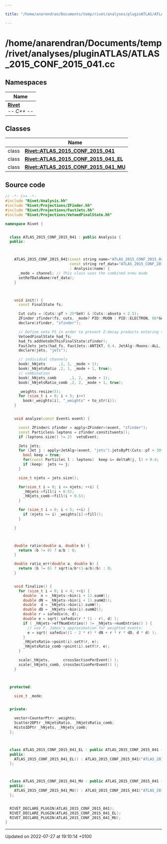 ```yaml
---

title: "/home/anarendran/Documents/temp/rivet/analyses/pluginATLAS/ATLAS_2015_CONF_2015_041.cc"

---
```


# /home/anarendran/Documents/temp/rivet/analyses/pluginATLAS/ATLAS_2015_CONF_2015_041.cc



## Namespaces

| Name           |
| -------------- |
| **[Rivet](http://example.org/namespaces/namespacerivet/)** <br>-*- C++ -*-  |

## Classes

|                | Name           |
| -------------- | -------------- |
| class | **[Rivet::ATLAS_2015_CONF_2015_041](http://example.org/classes/classrivet_1_1atlas__2015__conf__2015__041/)**  |
| class | **[Rivet::ATLAS_2015_CONF_2015_041_EL](http://example.org/classes/classrivet_1_1atlas__2015__conf__2015__041__el/)**  |
| class | **[Rivet::ATLAS_2015_CONF_2015_041_MU](http://example.org/classes/classrivet_1_1atlas__2015__conf__2015__041__mu/)**  |




## Source code

```cpp
// -*- C++ -*-
#include "Rivet/Analysis.hh"
#include "Rivet/Projections/ZFinder.hh"
#include "Rivet/Projections/FastJets.hh"
#include "Rivet/Projections/VetoedFinalState.hh"

namespace Rivet {


  class ATLAS_2015_CONF_2015_041 : public Analysis {
  public:



    ATLAS_2015_CONF_2015_041(const string name="ATLAS_2015_CONF_2015_041", size_t channel = 0,
                             const string ref_data="ATLAS_2015_CONF_2015_041")
                             : Analysis(name) {
      _mode = channel; // This class uses the combined e+mu mode
      setRefDataName(ref_data);
    }



    void init() {
      const FinalState fs;

      Cut cuts = (Cuts::pT > 25*GeV) & (Cuts::abseta < 2.5);
      ZFinder zfinder(fs, cuts, _mode? PID::MUON : PID::ELECTRON, 66*GeV, 116*GeV);
      declare(zfinder, "zfinder");

      // Define veto FS in order to prevent Z-decay products entering the jet algorithm
      VetoedFinalState had_fs;
      had_fs.addVetoOnThisFinalState(zfinder);
      FastJets jets(had_fs, FastJets::ANTIKT, 0.4, JetAlg::Muons::ALL, JetAlg::Invisibles::DECAY);
      declare(jets, "jets");

      // individual channels
      book(_hNjets      ,1, 1, _mode + 1);
      book(_hNjetsRatio ,2, 1, _mode + 1, true);
      // combination
      book(_hNjets_comb      ,1, 2, _mode + 1);
      book(_hNjetsRatio_comb ,2, 2, _mode + 1, true);

      _weights.resize(5);
      for (size_t i = 0; i < 5; i++)
        book(_weights[i], "_weights" + to_str(i));
    }


    void analyze(const Event& event) {

      const ZFinder& zfinder = apply<ZFinder>(event, "zfinder");
      const Particles& leptons = zfinder.constituents();
      if (leptons.size() != 2)  vetoEvent;

      Jets jets;
      for (Jet j : apply<JetAlg>(event, "jets").jetsByPt(Cuts::pT > 30*GeV && Cuts::absrap < 2.5)) {
        bool keep = true;
        for(const Particle& l : leptons)  keep &= deltaR(j, l) > 0.4;
        if (keep)  jets += j;
      }

      size_t njets = jets.size();

      for(size_t i = 0; i <= njets; ++i) {
        _hNjets->fill(i + 0.5);
        _hNjets_comb->fill(i + 0.5);
      }

      for (size_t i = 0; i < 5; ++i) {
        if (njets >= i) _weights[i]->fill();
      }

    }



    double ratio(double a, double b) {
      return (b != 0) ? a/b : 0;
    }

    double ratio_err(double a, double b) {
      return (b != 0) ? sqrt(a/b*(1-a/b)/b) : 0;
    }


    void finalize() {
      for (size_t i = 0; i < 4; ++i) {
        double  n = _hNjets->bin(i + 1).sumW();
        double dN = _hNjets->bin(i + 1).sumW2();
        double  d = _hNjets->bin(i).sumW();
        double dD = _hNjets->bin(i).sumW2();
        double r = safediv(n, d);
        double e = sqrt( safediv(r * (1 - r), d) );
        if ( _hNjets->effNumEntries() != _hNjets->numEntries() ) {
          // use F. James's approximation for weighted events:
          e = sqrt( safediv((1 - 2 * r) * dN + r * r * dD, d * d) );
        }
        _hNjetsRatio->point(i).setY(r, e);
        _hNjetsRatio_comb->point(i).setY(r, e);
      }

      scale(_hNjets,      crossSectionPerEvent() );
      scale(_hNjets_comb, crossSectionPerEvent() );
    }



  protected:

    size_t _mode;


  private:

    vector<CounterPtr> _weights;
    Scatter2DPtr _hNjetsRatio, _hNjetsRatio_comb;
    Histo1DPtr _hNjets, _hNjets_comb;
  };



  class ATLAS_2015_CONF_2015_041_EL : public ATLAS_2015_CONF_2015_041 {
  public:
    ATLAS_2015_CONF_2015_041_EL() : ATLAS_2015_CONF_2015_041("ATLAS_2015_CONF_2015_041_EL", 0) { }
  };



  class ATLAS_2015_CONF_2015_041_MU : public ATLAS_2015_CONF_2015_041 {
  public:
    ATLAS_2015_CONF_2015_041_MU() : ATLAS_2015_CONF_2015_041("ATLAS_2015_CONF_2015_041_MU", 1) { }
  };


  RIVET_DECLARE_PLUGIN(ATLAS_2015_CONF_2015_041);
  RIVET_DECLARE_PLUGIN(ATLAS_2015_CONF_2015_041_EL);
  RIVET_DECLARE_PLUGIN(ATLAS_2015_CONF_2015_041_MU);
}
```


-------------------------------

Updated on 2022-07-27 at 19:10:14 +0100
